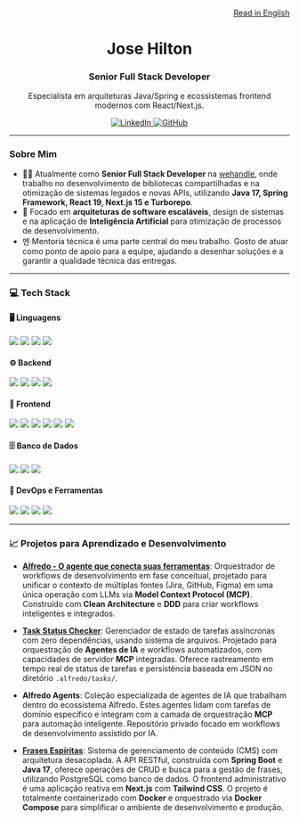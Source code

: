 <p align="right">
  <a href="README.md">Read in English</a>
</p>

<h1 align="center">Jose Hilton</h1>
<h3 align="center">Senior Full Stack Developer</h3>
<p align="center">Especialista em arquiteturas Java/Spring e ecossistemas frontend modernos com React/Next.js.</p>

<p align="center"> 
  <a href="https://www.linkedin.com/in/jose-hilton/">
    <img alt="LinkedIn" src="https://img.shields.io/badge/LinkedIn-jose--hilton-blue?style=for-the-badge&logo=linkedin">
  </a>
  <a href="https://github.com/joseehilton147">
    <img alt="GitHub" src="https://img.shields.io/badge/GitHub-joseehilton147-black?style=for-the-badge&logo=github">
  </a>
</p>

---

### Sobre Mim

- 👨‍💻 Atualmente como **Senior Full Stack Developer** na [wehandle](https://www.linkedin.com/company/wehandle), onde trabalho no desenvolvimento de bibliotecas compartilhadas e na otimização de sistemas legados e novas APIs, utilizando **Java 17, Spring Framework, React 19, Next.js 15 e Turborepo**.
- 🚀 Focado em **arquiteturas de software escaláveis**, design de sistemas e na aplicação de **Inteligência Artificial** para otimização de processos de desenvolvimento.
- 멘 Mentoria técnica é uma parte central do meu trabalho. Gosto de atuar como ponto de apoio para a equipe, ajudando a desenhar soluções e a garantir a qualidade técnica das entregas.

---

### 💻 Tech Stack

#### 🖥️ Linguagens
<p>
  <img src="https://img.shields.io/badge/Java-%23ED8B00.svg?style=for-the-badge&logo=openjdk&logoColor=white" />
  <img src="https://img.shields.io/badge/TypeScript-007ACC?style=for-the-badge&logo=typescript&logoColor=white" />
  <img src="https://img.shields.io/badge/Javascript-%23323330.svg?style=for-the-badge&logo=javascript&logoColor=%23F7DF1E" />
  <img src="https://img.shields.io/badge/C%23-239120?style=for-the-badge&logo=c-sharp&logoColor=white" />
</p>

#### ⚙️ Backend
<p>
  <img src="https://img.shields.io/badge/Spring%20Boot-6DB33F?style=for-the-badge&logo=spring&logoColor=white" />
  <img src="https://img.shields.io/badge/Node.js-43853D?style=for-the-badge&logo=node.js&logoColor=white" />
  <img src="https://img.shields.io/badge/.NET-512BD4?style=for-the-badge&logo=dotnet&logoColor=white" />
  <img src="https://img.shields.io/badge/Express.js-404D59?style=for-the-badge&logo=express&logoColor=white" />
</p>

#### 🎨 Frontend
<p>
  <img src="https://img.shields.io/badge/React-20232A?style=for-the-badge&logo=react&logoColor=61DAFB" />
  <img src="https://img.shields.io/badge/Next.js-000000?style=for-the-badge&logo=nextdotjs&logoColor=white" />
  <img src="https://img.shields.io/badge/vuejs-%2335495e.svg?style=for-the-badge&logo=vuedotjs&logoColor=%234FC08D" />
  <img src="https://img.shields.io/badge/Nuxt-002E3B?style=for-the-badge&logo=nuxtdotjs&logoColor=#00DC82" />
  <img src="https://img.shields.io/badge/Vite-646CFF?style=for-the-badge&logo=vite&logoColor=white" />
  <img src="https://img.shields.io/badge/TailwindCSS-06B6D4?style=for-the-badge&logo=tailwindcss&logoColor=white" />
</p>

#### 🗄️ Banco de Dados
<p>
  <img src="https://img.shields.io/badge/PostgreSQL-316192?style=for-the-badge&logo=postgresql&logoColor=white" />
  <img src="https://img.shields.io/badge/MongoDB-4EA94B?style=for-the-badge&logo=mongodb&logoColor=white" />
  <img src="https://img.shields.io/badge/SQL%20Server-CC2927?style=for-the-badge&logo=microsoft%20sql%20server&logoColor=white" />
</p>

#### 🚀 DevOps e Ferramentas
<p>
  <img src="https://img.shields.io/badge/Docker-2496ED?style=for-the-badge&logo=docker&logoColor=white" />
  <img src="https://img.shields.io/badge/Turborepo-EF4444?style=for-the-badge&logo=turborepo&logoColor=white" />
  <img src="https://img.shields.io/badge/Git-%23F05033.svg?style=for-the-badge&logo=git&logoColor=white" />
  <img src="https://img.shields.io/badge/Flyway-CC0000?style=for-the-badge&logo=flyway&logoColor=white" />
</p>

---

### 📈 Projetos para Aprendizado e Desenvolvimento

-   **[Alfredo - O agente que conecta suas ferramentas](https://github.com/alfredo-ia)**: Orquestrador de workflows de desenvolvimento em fase conceitual, projetado para unificar o contexto de múltiplas fontes (Jira, GitHub, Figma) em uma única operação com LLMs via **Model Context Protocol (MCP)**. Construído com **Clean Architecture** e **DDD** para criar workflows inteligentes e integrados.

-   **[Task Status Checker](https://github.com/joseehilton147/task-status-checker)**: Gerenciador de estado de tarefas assíncronas com zero dependências, usando sistema de arquivos. Projetado para orquestração de **Agentes de IA** e workflows automatizados, com capacidades de servidor **MCP** integradas. Oferece rastreamento em tempo real de status de tarefas e persistência baseada em JSON no diretório `.alfredo/tasks/`.

-   **Alfredo Agents**: Coleção especializada de agentes de IA que trabalham dentro do ecossistema Alfredo. Estes agentes lidam com tarefas de domínio específico e integram com a camada de orquestração **MCP** para automação inteligente. Repositório privado focado em workflows de desenvolvimento assistido por IA.

-   **[Frases Espíritas](https://github.com/joseehilton147/frases-espiritas)**: Sistema de gerenciamento de conteúdo (CMS) com arquitetura desacoplada. A API RESTful, construída com **Spring Boot** e **Java 17**, oferece operações de CRUD e busca para a gestão de frases, utilizando PostgreSQL como banco de dados. O frontend administrativo é uma aplicação reativa em **Next.js** com **Tailwind CSS**. O projeto é totalmente containerizado com **Docker** e orquestrado via **Docker Compose** para simplificar o ambiente de desenvolvimento e produção.
